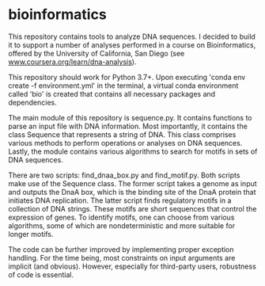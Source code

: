 # bioinformatics
This repository contains tools to analyze DNA sequences. I decided to build it
to support a number of analyses performed in a course on Bioinformatics,
offered by the University of California, San Diego
(see www.coursera.org/learn/dna-analysis).

This repository should work for Python 3.7+. Upon executing
'conda env create -f environment.yml' in the terminal, a virtual conda
environment called 'bio' is created that contains all necessary packages and
dependencies.

The main module of this repository is sequence.py. It contains functions to
parse an input file with DNA information. Most importantly, it contains the
class Sequence that represents a string of DNA. This class comprises various
methods to perform operations or analyses on DNA sequences. Lastly, the module
contains various algorithms to search for motifs in sets of DNA sequences.

There are two scripts: find_dnaa_box.py and find_motif.py. Both scripts make
use of the Sequence class. The former script takes a genome as input and
outputs the DnaA box, which is the binding site of the DnaA protein that
initiates DNA replication. The latter script finds regulatory motifs in a
collection of DNA strings. These motifs are short sequences that control the
expression of genes. To identify motifs, one can choose from various algorithms,
some of which are nondeterministic and more suitable for longer motifs.

The code can be further improved by implementing proper exception handling. For
the time being, most constraints on input arguments are implicit (and obvious).
However, especially for third-party users, robustness of code is essential.
